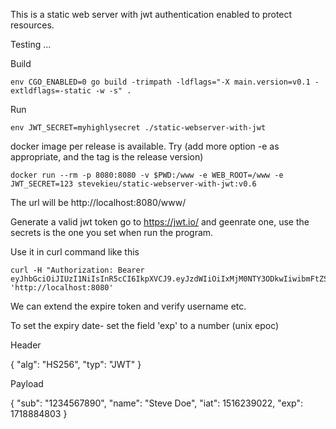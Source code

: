This is a static web server with jwt authentication enabled to protect resources.


Testing ...

Build

```
env CGO_ENABLED=0 go build -trimpath -ldflags="-X main.version=v0.1 -extldflags=-static -w -s" .
```

Run

```
env JWT_SECRET=myhighlysecret ./static-webserver-with-jwt
```

docker image per release is available. Try (add more option -e as appropriate, and the tag is the release version)
```
docker run --rm -p 8080:8080 -v $PWD:/www -e WEB_ROOT=/www -e JWT_SECRET=123 stevekieu/static-webserver-with-jwt:v0.6
```

The url will be http://localhost:8080/www/

Generate a valid jwt token go to https://jwt.io/ and geenrate one, use the secrets is the one you set when run the program.

Use it in curl command like this

```
curl -H "Authorization: Bearer eyJhbGciOiJIUzI1NiIsInR5cCI6IkpXVCJ9.eyJzdWIiOiIxMjM0NTY3ODkwIiwibmFtZSI6IlN0ZXZlIERvZSIsImlhdCI6MTUxNjIzOTAyMn0.SrZbvVzwKiBP6D3OmpnWugYgE5AhH6XKUzyw_77AMq4" 'http://localhost:8080'
```

We can extend the expire token and verify username etc.

To set the expiry date- set the field 'exp' to a number (unix epoc)

Header

{
  "alg": "HS256",
  "typ": "JWT"
}

Payload 

{
  "sub": "1234567890",
  "name": "Steve Doe",
  "iat": 1516239022,
  "exp": 1718884803
}

